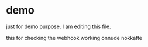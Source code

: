 # demo
just for demo purpose. I am editing this file.

this for checking the webhook working
onnude nokkatte
